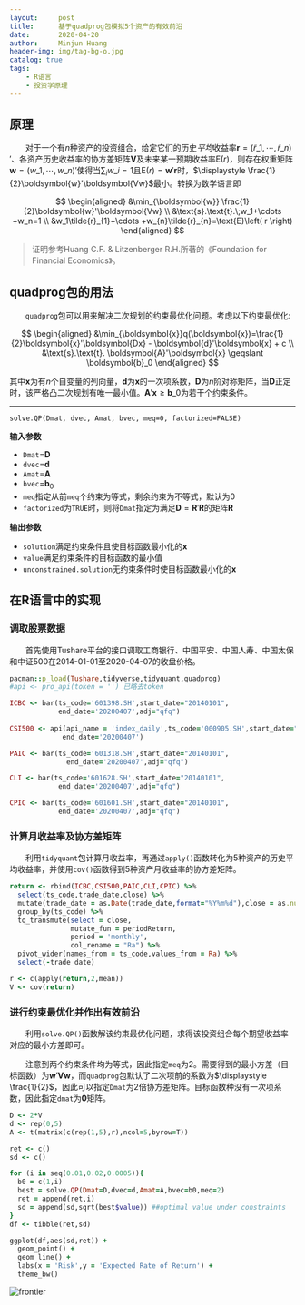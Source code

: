 ```yaml
---
layout:     post
title:      基于quadprog包模拟5个资产的有效前沿
date:       2020-04-20
author:     Minjun Huang
header-img: img/tag-bg-o.jpg
catalog: true
tags:
    - R语言
    - 投资学原理
---
```


<head>
    <script src="https://cdn.mathjax.org/mathjax/latest/MathJax.js?config=TeX-AMS-MML_HTMLorMML" type="text/javascript"></script>
    <script type="text/x-mathjax-config">
        MathJax.Hub.Config({
            tex2jax: {
            skipTags: ['script', 'noscript', 'style', 'textarea', 'pre'],
            inlineMath: [['$','$']]
            }
        });
    </script>
</head>

## 原理

&emsp;&emsp;对于一个有$n$种资产的投资组合，给定它们的历史*平均*收益率$\boldsymbol{r}=(\tilde{r}\_1,\cdots,\tilde{r}\_n)'$、各资产历史收益率的协方差矩阵$\boldsymbol{V}$及未来某一预期收益率$\text{E}(r)$，则存在权重矩阵$\boldsymbol{w}=(w\_1,\cdots,w\_n)'$使得当$\sum_{i}w\_{i}=1$且$\text{E}(r)=\boldsymbol{w}'\boldsymbol{r}$时，$\displaystyle \frac{1}{2}\boldsymbol{w}'\boldsymbol{Vw}$最小。转换为数学语言即

$$
\begin{aligned}
&\min_{\boldsymbol{w}} \frac{1}{2}\boldsymbol{w}'\boldsymbol{Vw} \\
&\text{s}.\text{t}.\;w_1+\cdots +w_n=1
\\
&w_1\tilde{r}_{1}+\cdots +w_{n}\tilde{r}_{n}=\text{E}\left( r \right) 
\end{aligned}
$$

> 证明参考Huang C.F. & Litzenberger R.H.所著的《Foundation for Financial Economics》。

## quadprog包的用法

&emsp;&emsp;`quadprog`包可以用来解决二次规划的约束最优化问题。考虑以下约束最优化:

$$
\begin{aligned}
&\min_{\boldsymbol{x}}q(\boldsymbol{x})=\frac{1}{2}\boldsymbol{x}'\boldsymbol{Dx} - \boldsymbol{d}'\boldsymbol{x} + c
\\
&\text{s}.\text{t}. \boldsymbol{A}'\boldsymbol{x} \geqslant \boldsymbol{b}_0
\end{aligned}
$$

其中$\boldsymbol{x}$为有$n$个自变量的列向量，$\boldsymbol{d}$为$\boldsymbol{x}$的一次项系数，$\boldsymbol{D}$为$n$阶对称矩阵，当$\boldsymbol{D}$正定时，该严格凸二次规划有唯一最小值。$\boldsymbol{A}'\boldsymbol{x} \geqslant \boldsymbol{b}\_0$为若干个约束条件。

---

```
solve.QP(Dmat, dvec, Amat, bvec, meq=0, factorized=FALSE)
```
**输入参数**
- `Dmat`=$\boldsymbol{D}$
- `dvec`=$\boldsymbol{d}$
- `Amat`=$\boldsymbol{A}$
- `bvec`=$\boldsymbol{b}_0$
- `meq`指定从前`meq`个约束为等式，剩余约束为不等式，默认为0
- `factorized`为`TRUE`时，则将`Dmat`指定为满足$\boldsymbol{D}=\boldsymbol{R}'\boldsymbol{R}$的矩阵$\boldsymbol{R}$

**输出参数**
- `solution`满足约束条件且使目标函数最小化的$\boldsymbol{x}$
- `value`满足约束条件的目标函数的最小值
- `unconstrained.solution`无约束条件时使目标函数最小化的$\boldsymbol{x}$

## 在R语言中的实现

### 调取股票数据 

&emsp;&emsp;首先使用Tushare平台的接口调取工商银行、中国平安、中国人寿、中国太保和中证500在2014-01-01至2020-04-07的收盘价格。

```ruby
pacman::p_load(Tushare,tidyverse,tidyquant,quadprog)
#api <- pro_api(token = '') 已略去token

ICBC <- bar(ts_code='601398.SH',start_date="20140101",
            end_date='20200407',adj="qfq")
            
CSI500 <- api(api_name = 'index_daily',ts_code='000905.SH',start_date="20140101",
             end_date='20200407') 

PAIC <- bar(ts_code='601318.SH',start_date="20140101",
              end_date='20200407',adj="qfq")

CLI <- bar(ts_code='601628.SH',start_date="20140101",
            end_date='20200407',adj="qfq")

CPIC <- bar(ts_code='601601.SH',start_date="20140101",
            end_date='20200407',adj="qfq")
```
### 计算月收益率及协方差矩阵
&emsp;&emsp;利用`tidyquant`包计算月收益率，再通过`apply()`函数转化为5种资产的历史平均收益率，并使用`cov()`函数得到5种资产月收益率的协方差矩阵。
```ruby
return <- rbind(ICBC,CSI500,PAIC,CLI,CPIC) %>%
  select(ts_code,trade_date,close) %>% 
  mutate(trade_date = as.Date(trade_date,format="%Y%m%d"),close = as.numeric(close)) %>%
  group_by(ts_code) %>%
  tq_transmute(select = close,
               mutate_fun = periodReturn,
               period = 'monthly',
               col_rename = "Ra") %>%
  pivot_wider(names_from = ts_code,values_from = Ra) %>%
  select(-trade_date)

r <- c(apply(return,2,mean))
V <- cov(return)
```
### 进行约束最优化并作出有效前沿
&emsp;&emsp;利用`solve.QP()`函数解该约束最优化问题，求得该投资组合每个期望收益率对应的最小方差即可。

&emsp;&emsp;注意到两个约束条件均为等式，因此指定`meq`为2。需要得到的最小方差（目标函数）为$\boldsymbol{w}'\boldsymbol{Vw}$，而`quadprog`包默认了二次项前的系数为$\displaystyle \frac{1}{2}$，因此可以指定`Dmat`为2倍协方差矩阵。目标函数种没有一次项系数，因此指定`dmat`为$\mathbf{0}$矩阵。
```ruby
D <- 2*V
d <- rep(0,5)
A <- t(matrix(c(rep(1,5),r),ncol=5,byrow=T))

ret <- c()
sd <- c()

for (i in seq(0.01,0.02,0.0005)){
  b0 = c(1,i)
  best = solve.QP(Dmat=D,dvec=d,Amat=A,bvec=b0,meq=2)
  ret = append(ret,i) 
  sd = append(sd,sqrt(best$value)) ##optimal value under constraints
}
df <- tibble(ret,sd)

ggplot(df,aes(sd,ret)) +
  geom_point() +
  geom_line() +
  labs(x = 'Risk',y = 'Expected Rate of Return') +
  theme_bw()
```
![frontier](http://q92nu8xp6.bkt.clouddn.com/QQ%E6%88%AA%E5%9B%BE20200420135313.png)
